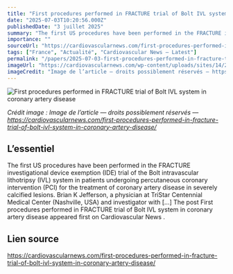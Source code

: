 ```yaml
---
title: "First procedures performed in FRACTURE trial of Bolt IVL system in coronary artery disease"
date: "2025-07-03T10:20:56.000Z"
publishedDate: "3 juillet 2025"
summary: "The first US procedures have been performed in the FRACTURE investigational device exemption (IDE) trial of the Bolt intravascular lithotripsy (IVL) system in patients undergoing percutaneous coronary intervention (PCI) for the treatment of coronary artery disease in severely calcified lesions. Brian K Jefferson, a physician at TriStar Centennial Medical Center (Nashville, USA) and investigator with [&#8230;] The post First procedures performed in FRACTURE trial of Bolt IVL system in coronary artery disease appeared first on Cardiovascular News ."
importance: ""
sourceUrl: "https://cardiovascularnews.com/first-procedures-performed-in-fracture-trial-of-bolt-ivl-system-in-coronary-artery-disease/"
tags: ["France", "Actualité", "Cardiovascular News — Latest"]
permalink: "/papers/2025-07-03-first-procedures-performed-in-fracture-trial-of-bolt-ivl-system-in-coronary-artery-disease"
imageUrl: "https://cardiovascularnews.com/wp-content/uploads/sites/14/2022/02/Global-Headquarters_Marlborough-Mass.jpg"
imageCredit: "Image de l’article — droits possiblement réservés — https://cardiovascularnews.com/first-procedures-performed-in-fracture-trial-of-bolt-ivl-system-in-coronary-artery-disease/"
---
```


![First procedures performed in FRACTURE trial of Bolt IVL system in coronary artery disease](https://cardiovascularnews.com/wp-content/uploads/sites/14/2022/02/Global-Headquarters_Marlborough-Mass.jpg)

*Crédit image : Image de l’article — droits possiblement réservés — https://cardiovascularnews.com/first-procedures-performed-in-fracture-trial-of-bolt-ivl-system-in-coronary-artery-disease/*

## L’essentiel

The first US procedures have been performed in the FRACTURE investigational device exemption (IDE) trial of the Bolt intravascular lithotripsy (IVL) system in patients undergoing percutaneous coronary intervention (PCI) for the treatment of coronary artery disease in severely calcified lesions. Brian K Jefferson, a physician at TriStar Centennial Medical Center (Nashville, USA) and investigator with [&#8230;] The post First procedures performed in FRACTURE trial of Bolt IVL system in coronary artery disease appeared first on Cardiovascular News .

## Lien source

https://cardiovascularnews.com/first-procedures-performed-in-fracture-trial-of-bolt-ivl-system-in-coronary-artery-disease/
